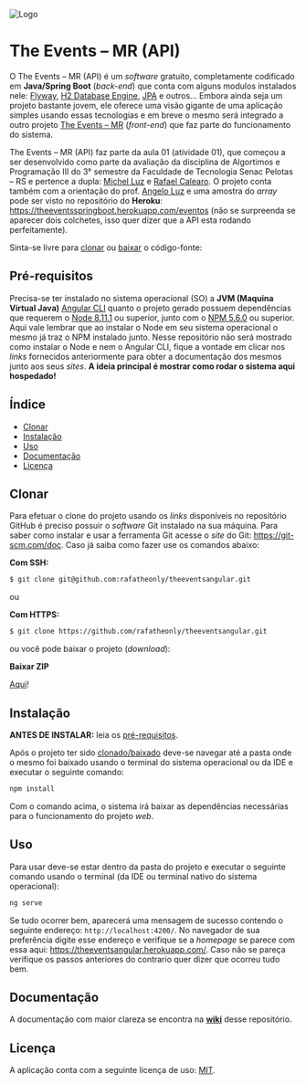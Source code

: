 ![Logo](https://image.ibb.co/i3JS8n/The_Events_MR_1.png)

# The Events – MR (API)

O The Events – MR (API) é um *software* gratuito, completamente codificado em **Java/Spring Boot** (*back-end*) que conta com alguns modulos instalados nele: [Flyway](https://flywaydb.org/), [H2 Database Engine](http://www.h2database.com/html/main.html), [JPA](http://www.oracle.com/technetwork/java/javaee/tech/persistence-jsp-140049.html) e outros... Embora ainda seja um projeto bastante jovem, ele oferece uma visão gigante de uma aplicação simples usando essas tecnologias e em breve o mesmo será integrado a outro projeto [The Events – MR](https://github.com/rafatheonly/theeventsangular) (*front-end*) que faz parte do funcionamento do sistema.

The Events – MR (API) faz parte da aula 01 (atividade 01), que começou a ser desenvolvido como parte da avaliação da disciplina de Algortimos e Programação III do 3° semestre da Faculdade de Tecnologia Senac Pelotas – RS e pertence a dupla: [Michel Luz](https://github.com/mortalisnoia) e [Rafael Calearo](https://github.com/rafatheonly). O projeto conta também com a orientação do prof. [Angelo Luz](https://github.com/angelogluz) e uma amostra do *array* pode ser visto no repositório do **Heroku**: <https://theeventsspringboot.herokuapp.com/eventos> (não se surpreenda se aparecer dois colchetes, isso quer dizer que a API esta rodando perfeitamente).

Sinta-se livre para [clonar](#clonar) ou [baixar](#clonar) o código-fonte:

## Pré-requisitos

Precisa-se ter instalado no sistema operacional (SO) a **JVM (Maquina Virtual Java)** [Angular CLI](https://cli.angular.io/) quanto o projeto gerado possuem dependências que requerem o [Node 8.11.1](https://nodejs.org/en/) ou superior, junto com o [NPM 5.6.0](https://www.npmjs.com/) ou superior. Aqui vale lembrar que ao instalar o Node em seu sistema operacional o mesmo já traz o NPM instalado junto. Nesse repositório não será mostrado como instalar o Node e nem o Angular CLI, fique a vontade em clicar nos *links* fornecidos anteriormente para obter a documentação dos mesmos junto aos seus *sites*. **A ideia principal é mostrar como rodar o sistema aqui hospedado!**

## Índice

* [Clonar](#clonar)
* [Instalação](#instalação)
* [Uso](#uso)
* [Documentação](#documentação)
* [Licença](#licença)

## Clonar

Para efetuar o clone do projeto usando os *links* disponíveis no repositório GitHub é preciso possuir o *software* Git instalado na sua máquina. Para saber como instalar e usar a ferramenta Git acesse o *site* do Git: <https://git-scm.com/doc>. Caso já saiba como fazer use os comandos abaixo:

**Com SSH:**

```bash
$ git clone git@github.com:rafatheonly/theeventsangular.git
```

ou 

**Com HTTPS:**

```bash
$ git clone https://github.com/rafatheonly/theeventsangular.git
```

ou você pode baixar o projeto (*download*):

**Baixar ZIP**

[Aqui](https://github.com/rafatheonly/theeventsangular/archive/master.zip)!

## Instalação

**ANTES DE INSTALAR:** leia os [pré-requisitos](#pré-requisitos).

Após o projeto ter sido [clonado/baixado](#clonar) deve-se navegar até a pasta onde o mesmo foi baixado usando o terminal do sistema operacional ou da IDE e executar o seguinte comando:

```bash
npm install
```

Com o comando acima, o sistema irá baixar as dependências necessárias para o funcionamento do projeto *web*.

## Uso

Para usar deve-se estar dentro da pasta do projeto e executar o seguinte comando usando o terminal (da IDE ou terminal nativo do sistema operacional):

```bash
ng serve
```

Se tudo ocorrer bem, aparecerá uma mensagem de sucesso contendo o seguinte endereço: `http://localhost:4200/`. No navegador de sua preferência digite esse endereço e verifique se a *homepage* se parece com essa aqui: <https://theeventsangular.herokuapp.com/>. Caso não se pareça verifique os passos anteriores do contrario quer dizer que ocorreu tudo bem.

## Documentação

A documentação com maior clareza se encontra na **[wiki](https://github.com/rafatheonly/theeventsangular/wiki)** desse repositório.

## Licença

A aplicação conta com a seguinte licença de uso: [MIT](https://opensource.org/licenses/MIT).

